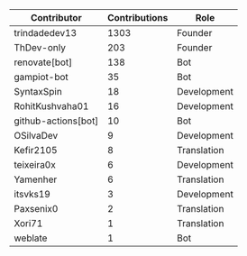| Contributor | Contributions | Role |
| ------------ | -------------- | ---- |
| trindadedev13 | 1303 | Founder |
| ThDev-only | 203 | Founder |
| renovate[bot] | 138 | Bot |
| gampiot-bot | 35 | Bot |
| SyntaxSpin | 18 | Development |
| RohitKushvaha01 | 16 | Development |
| github-actions[bot] | 10 | Bot |
| OSilvaDev | 9 | Development |
| Kefir2105 | 8 | Translation |
| teixeira0x | 6 | Development |
| Yamenher | 6 | Translation |
| itsvks19 | 3 | Development |
| Paxsenix0 | 2 | Translation |
| Xori71 | 1 | Translation |
| weblate | 1 | Bot |
